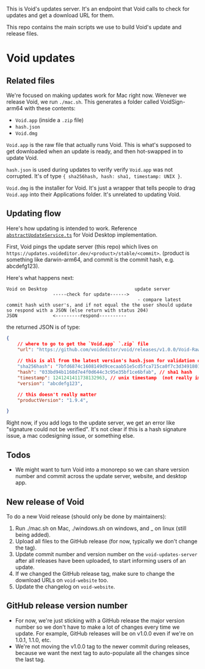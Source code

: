 


This is Void's updates server. It's an endpoint that Void calls to check for updates and get a download URL for them.

This repo contains the main scripts we use to build Void's update and release files.


# Void updates


## Related files

We're focused on making updates work for Mac right now. Wenever we release Void, we run `./mac.sh`. This generates a folder called VoidSign-arm64 with these contents:
- `Void.app` (inside a `.zip` file)
- `hash.json`
- `Void.dmg`

`Void.app` is the raw file that actually runs Void. This is what's supposed to get downloaded when an update is ready, and then hot-swapped in to update Void.


`hash.json` is used during updates to verify verify `Void.app` was not corrupted. It's of type `{ sha256hash, hash: sha1, timestamp: UNIX }`. 

`Void.dmg` is the installer for Void. It's just a wrapper that tells people to drag `Void.app` into their Applications folder. It's unrelated to updating Void.



## Updating flow

Here's how updating is intended to work. Reference [`abstractUpdateService.ts`](https://github.com/voideditor/void/blob/c1123f2cfd570e744e0e867f5f53d0c108c32c97/src/vs/platform/update/electron-main/abstractUpdateService.ts#L18) for Void Desktop implementation.

First, Void pings the update server (this repo) which lives on `https://updates.voideditor.dev/<product>/stable/<commit>`. (product is something like darwin-arm64, and commit is the commit hash, e.g. abcdefg123).

Here's what happens next:

```plaintext
Void on Desktop                                update server 
       			 -----check for update------>
												- compare latest commit hash with user's, and if not equal the the user should update so respond with a JSON (else return with status 204)
JSON  			 <---------respond----------
```

the returned JSON is of type: 
```json
{
	// where to go to get the `Void.app` `.zip` file
	"url": "https://github.com/voideditor/void/releases/v1.0.0/Void-RawApp-darwin-arm64.zip", 
	
	// this is all from the latest version's hash.json for validation of the above url:
	"sha256hash": "7bfd6874c1608149d9cecaab51e5cd5fca715ca0f7c3d34918017f0cbdadd81b", // sha256 hash
	"hash": "033bd94b1168d7e4f0d644c3c95e35bf1ce6bfab", // sha1 hash
	"timestamp": 1241241411738132963, // unix timestamp  (not really important)
	"version": "abcdefg123", 

	// this doesn't really matter
	"productVersion": "1.9.4",

}
```


Right now, if you add logs to the update server, we get an error like "signature could not be verified". It's not clear if this is a hash signature issue, a mac codesigning issue, or something else.


## Todos

- We might want to turn Void into a monorepo so we can share version number and commit across the update server, website, and desktop app.


## New release of Void

To do a new Void release (should only be done by maintainers):

1. Run ./mac.sh on Mac, ./windows.sh on windows, and _ on linux (still being added).
2. Upload all files to the GitHub release (for now, typically we don't change the tag).
3. Update commit number and version number on the `void-updates-server` after all releases have been uploaded, to start informing users of an update.
4. If we changed the GitHub release tag, make sure to change the download URLs on `void-website` too.
5. Update the changelog on `void-website`.


## GitHub release version number

- For now, we're just sticking with a GitHub release the major version number so we don't have to make a lot of changes every time we update. For example, GitHub releases will be on v1.0.0 even if we're on 1.0.1, 1.1.0, etc. 
- We're not moving the v1.0.0 tag to the newer commit during releases, because we want the next tag to auto-populate all the changes since the last tag.
